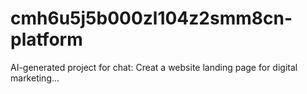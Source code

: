 # cmh6u5j5b000zl104z2smm8cn-platform
AI-generated project for chat: Creat a website landing page for digital marketing...
